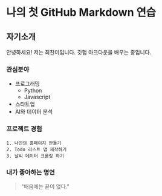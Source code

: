 나의 첫 GitHub Markdown 연습
=============
자기소개
-------------
안녕하세요! 저는 최찬미입니다. 깃헙 마크다운을 배우는 중입니다. 
### 관심분야
* 프로그래밍
    - Python
    - Javascript
* 스타트업
* AI와 데이터 분석
### 프로젝트 경험
    1. 나만의 홈페이지 만들기
    2. Todo 리스트 앱 제작하기
    3. 날씨 데이터 크롤링 하기
### 내가 좋아하는 명언
> "배움에는 끝이 없다."